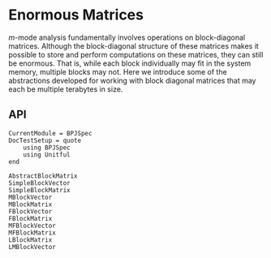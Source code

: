# Enormous Matrices

$m$-mode analysis fundamentally involves operations on block-diagonal matrices. Although the
block-diagonal structure of these matrices makes it possible to store and perform computations on
these matrices, they can still be enormous. That is, while each block individually may fit in the
system memory, multiple blocks may not. Here we introduce some of the abstractions developed for
working with block diagonal matrices that may each be multiple terabytes in size.

## API

```@meta
CurrentModule = BPJSpec
DocTestSetup = quote
    using BPJSpec
    using Unitful
end
```

```@docs
AbstractBlockMatrix
SimpleBlockVector
SimpleBlockMatrix
MBlockVector
MBlockMatrix
FBlockVector
FBlockMatrix
MFBlockVector
MFBlockMatrix
LBlockMatrix
LMBlockVector
```

